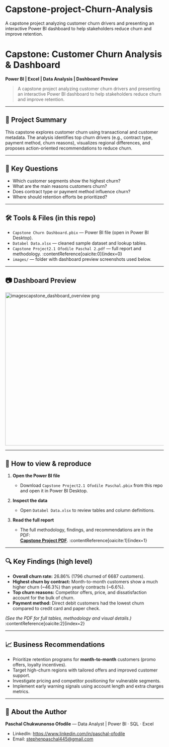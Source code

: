 # Capstone-project-Churn-Analysis
A capstone project analyzing customer churn drivers and presenting an interactive Power BI dashboard to help stakeholders reduce churn and improve retention.
# Capstone: Customer Churn Analysis & Dashboard

**Power BI | Excel | Data Analysis | Dashboard Preview**

> A capstone project analyzing customer churn drivers and presenting an interactive Power BI dashboard to help stakeholders reduce churn and improve retention.

---

## 📌 Project Summary
This capstone explores customer churn using transactional and customer metadata. The analysis identifies top churn drivers (e.g., contract type, payment method, churn reasons), visualizes regional differences, and proposes action-oriented recommendations to reduce churn.

---

## 🔎 Key Questions
- Which customer segments show the highest churn?  
- What are the main reasons customers churn?  
- Does contract type or payment method influence churn?  
- Where should retention efforts be prioritized?

---

## 🛠 Tools & Files (in this repo)
- `Capstone Churn Dashboard.pbix` — Power BI file (open in Power BI Desktop).  
- `Databel Data.xlsx` — cleaned sample dataset and lookup tables.  
- `Capstone Project2.1 Ofodile Paschal 2.pdf` — full report and methodology. :contentReference[oaicite:0]{index=0}
- `images/` — folder with dashboard preview screenshots used below.

---

## 📷 Dashboard Preview
<img width="878" height="487" alt="imagescapstone_dashboard_overview png" src="https://github.com/user-attachments/assets/0df4b0e0-d40c-4091-b404-ee4f4d6f29db" />

---

## 🧭 How to view & reproduce
1. **Open the Power BI file**  
   - Download `Capstone Project2.1 Ofodile Paschal.pbix` from this repo and open it in Power BI Desktop.  
    

2. **Inspect the data**  
   - Open `Databel Data.xlsx` to review tables and column definitions.

3. **Read the full report**  
   - The full methodology, findings, and recommendations are in the PDF:  
     **[Capstone Project PDF](/Capstone%20Project2.1%20Ofodile%20Paschal%202.pdf)**. :contentReference[oaicite:1]{index=1}

---

## 🔍 Key Findings (high level)
- **Overall churn rate:** 26.86% (1796 churned of 6687 customers).  
- **Highest churn by contract:** Month-to-month customers show a much higher churn (~46.3%) than yearly contracts (~6.6%).  
- **Top churn reasons:** Competitor offers, price, and dissatisfaction account for the bulk of churn.  
- **Payment method:** Direct debit customers had the lowest churn compared to credit card and paper check.

*(See the PDF for full tables, methodology and visual details.)* :contentReference[oaicite:2]{index=2}

---

## 📈 Business Recommendations
- Prioritize retention programs for **month-to-month** customers (promo offers, loyalty incentives).  
- Target high-churn regions with tailored offers and improved customer support.  
- Investigate pricing and competitor positioning for vulnerable segments.  
- Implement early warning signals using account length and extra charges metrics.

---

## 👤 About the Author
**Paschal Chukwunonso Ofodile** — Data Analyst | Power BI · SQL · Excel  
- LinkedIn: https://www.linkedin.com/in/paschal-ofodile  
- Email: stephenpaschal445@gmail.com
